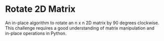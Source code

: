 # Rotate 2D Matrix
An in-place algorithm to rotate an n x n 2D matrix by 90 degrees clockwise. This challenge requires a good understanding of matrix manipulation and in-place operations in Python.

